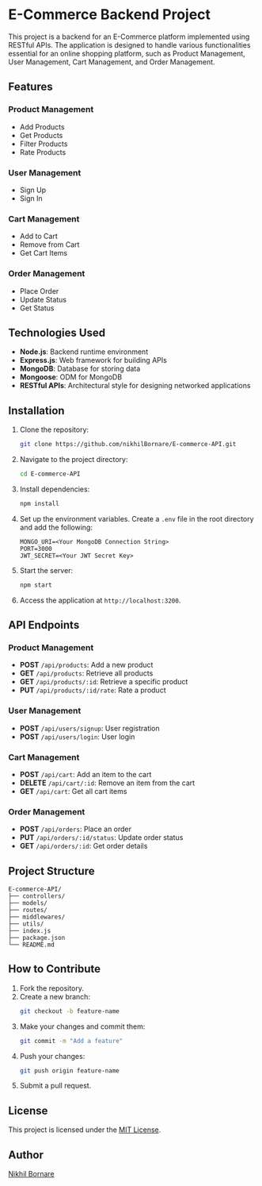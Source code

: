 # E-Commerce Backend Project

This project is a backend for an E-Commerce platform implemented using RESTful APIs. The application is designed to handle various functionalities essential for an online shopping platform, such as Product Management, User Management, Cart Management, and Order Management.

## Features

### Product Management
- Add Products
- Get Products
- Filter Products
- Rate Products

### User Management
- Sign Up
- Sign In

### Cart Management
- Add to Cart
- Remove from Cart
- Get Cart Items

### Order Management
- Place Order
- Update Status
- Get Status

## Technologies Used
- **Node.js**: Backend runtime environment
- **Express.js**: Web framework for building APIs
- **MongoDB**: Database for storing data
- **Mongoose**: ODM for MongoDB
- **RESTful APIs**: Architectural style for designing networked applications

## Installation

1. Clone the repository:
   ```bash
   git clone https://github.com/nikhilBornare/E-commerce-API.git
   ```

2. Navigate to the project directory:
   ```bash
   cd E-commerce-API
   ```

3. Install dependencies:
   ```bash
   npm install
   ```

4. Set up the environment variables. Create a `.env` file in the root directory and add the following:
   ```env
   MONGO_URI=<Your MongoDB Connection String>
   PORT=3000
   JWT_SECRET=<Your JWT Secret Key>
   ```

5. Start the server:
   ```bash
   npm start
   ```

6. Access the application at `http://localhost:3200`.

## API Endpoints

### Product Management
- **POST** `/api/products`: Add a new product
- **GET** `/api/products`: Retrieve all products
- **GET** `/api/products/:id`: Retrieve a specific product
- **PUT** `/api/products/:id/rate`: Rate a product

### User Management
- **POST** `/api/users/signup`: User registration
- **POST** `/api/users/login`: User login

### Cart Management
- **POST** `/api/cart`: Add an item to the cart
- **DELETE** `/api/cart/:id`: Remove an item from the cart
- **GET** `/api/cart`: Get all cart items

### Order Management
- **POST** `/api/orders`: Place an order
- **PUT** `/api/orders/:id/status`: Update order status
- **GET** `/api/orders/:id`: Get order details

## Project Structure
```
E-commerce-API/
├── controllers/
├── models/
├── routes/
├── middlewares/
├── utils/
├── index.js
├── package.json
└── README.md
```

## How to Contribute
1. Fork the repository.
2. Create a new branch:
   ```bash
   git checkout -b feature-name
   ```
3. Make your changes and commit them:
   ```bash
   git commit -m "Add a feature"
   ```
4. Push your changes:
   ```bash
   git push origin feature-name
   ```
5. Submit a pull request.

## License
This project is licensed under the [MIT License](LICENSE).

## Author
[Nikhil Bornare](https://github.com/nikhilBornare)

